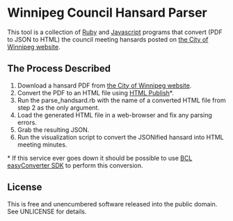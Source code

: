 # Winnipeg Council Hansard Parser

This tool is a collection of [Ruby](https://www.ruby-lang.org) and [Javascript](http://www.ecmascript.org/) programs that convert (PDF to JSON to HTML) the council meeting hansards posted on [the City of Winnipeg website](http://winnipeg.ca/clkdmis/DocSearch.asp?CommitteeType=C&DocumentType=H). 

## The Process Described

1. Download a hansard PDF from [the City of Winnipeg website](http://winnipeg.ca/clkdmis/DocSearch.asp?CommitteeType=C&DocumentType=H).
2. Convert the PDF to an HTML file using [HTML Publish](http://www.htmlpublish.com/convert-pdf-to-html/)\*.
3. Run the parse\_handsard.rb with the name of a converted HTML file from step 2 as the only argument.
4. Load the generated HTML file in a web-browser and fix any parsing errors.
5. Grab the resulting JSON.
6. Run the visualization script to convert the JSONified hansard into HTML meeting minutes.

\* If this service ever goes down it should be possible to use [BCL easyConverter SDK](http://www.pdfonline.com/easyconverter/sdk/) to perform this conversion.

## License

This is free and unencumbered software released into the public domain. See UNLICENSE for details.
